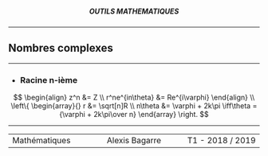 <h5 style="text-align: center"> OUTILS MATHEMATIQUES </h5>

------

## **Nombres complexes**

---

- ### Racine n-ième

$$
\begin{align}
z^n &= Z \\
r^ne^{in\theta} &= Re^{i\varphi}
\end{align} \\
\left\{
\begin{array}{}
r &= \sqrt[n]R \\
n\theta &= \varphi + 2k\pi \iff\theta ={\varphi + 2k\pi\over n}
\end{array}
\right.
$$





---

<table width="90%">
<tr>
<td style="width: 30%; text-align: left; background:transparent; border:0;">Mathématiques</td>
<td style="width: 30%; text-align: center; background:transparent; border:0;">Alexis Bagarre</td>
<td style="width: 30%; text-align: right; background:transparent; border:0;">T1 - 2018 / 2019</td>
</tr>
</table>